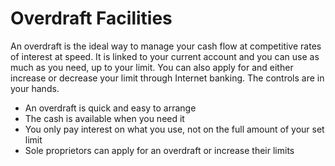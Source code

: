 # Overdraft Facilities

An overdraft is the ideal way to manage your cash flow at competitive rates of interest at speed. It is  linked to your current account and you can use as much as you need, up to your limit. You can also apply  for and either increase or decrease your limit through Internet banking. The controls are in your hands.
  - An overdraft is quick and easy to arrange
  - The cash is available when you need it
  - You only pay interest on what you use, not on the full amount of your set limit 
  - Sole proprietors can apply for an overdraft or increase their limits

